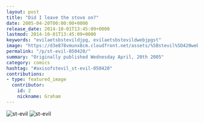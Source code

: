 ```yaml
---
layout: post
title: "Did I leave the stove on?"
date: 2005-04-20T00:00:00+0000
release_date: 2014-10-01T13:45:09+0000
lastmod: 2014-10-01T13:45:09+0000
keywords: "evilaetsbstevildjpg, evilaetsbstevildwebjpgst"
image: "https://d3e878vmunx8cm.cloudfront.net/assets/%5Bstevil%5D420web.jpg"
permalink: "/p/st-evil-050420/"
summary: "Originally published Wednesday April, 20th 2005"
category: comics
hashtag: "#axisofstevil_st-evil-050420"
contributions:
- type: featured_image
  contributor:
    id: 2
    nickname: Graham
---
```


![st-evil](https://d3e878vmunx8cm.cloudfront.net/assets/%5Bstevil%5D420web.jpg)
![st-evil](https://d3e878vmunx8cm.cloudfront.net/assets/%5Bstevil%5D420.jpg) 

